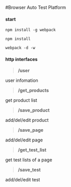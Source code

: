 #Browser Auto Test Platform

#### start

```
npm install -g webpack
```

```
npm install
```

```
webpack -d -w
```


#### http interfaces


> **/user**

user infomation

> **/get_products**

get product list

> **/save_product**

add/del/edit product

> **/save_page**

add/del/edit page

> **/get_test_list**

get test lists of a page

> **/save_test**

add/del/edit test
